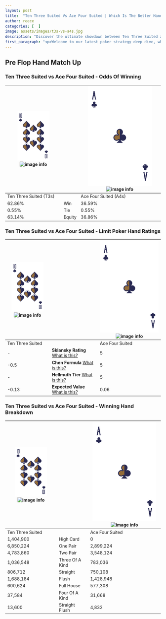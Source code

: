 ```yaml
---
layout: post
title:  "Ten Three Suited Vs Ace Four Suited | Which Is The Better Hand In Poker? A Complete Guide"
author: reece
categories: [  ]
image: assets/images/t3s-vs-a4s.jpg
description: "Discover the ultimate showdown between Ten Three Suited and Ace Four Suited in poker! Uncover the odds, strategies, and scenarios where one hand triumphs over the other. Get ready to up your poker game with this thrilling analysis."
first_paragraph: "<p>Welcome to our latest poker strategy deep dive, where we're pitting two distinct hands against each other in a high-stakes showdown: Ten Three Suited vs Ace Four Suited.</p><p>In the dynamic world of poker, every decision counts, and knowing which hand holds the upper hand is key to your success at the table.</p><p>In this article, we'll dissect these two hands, explore the scenarios where one dominates the other, and equip you with the knowledge to make strategic choices that can tip the odds in your favor.</p><p>Get ready to unravel the intriguing dynamics of these poker hands and elevate your game to new heights.</p>"
---
```




[comment]: # (sp0)

## Pre Flop Hand Match Up

<div class="table hand-ratings" markdown="1"> 



### Ten Three Suited vs Ace Four Suited - Odds Of Winning


    
| ![image info](assets/images/hand1/T.png) ![image info](assets/images/hand1/3s.png) |  | ![image info](assets/images/hand2/A.png) ![image info](assets/images/hand2/4s.png) |
| -------- | -------- | -------- |
| Ten Three Suited (T3s) |  | Ace Four Suited (A4s) |
| 62.86% | Win | 36.59% |
| 0.55% | Tie | 0.55% |
| 63.14% | Equity | 36.86% |




[comment]: # (sp1)



### Ten Three Suited vs Ace Four Suited - Limit Poker Hand Ratings


    
| ![image info](assets/images/hand1/T.png) ![image info](assets/images/hand1/3s.png) |  | ![image info](assets/images/hand2/A.png) ![image info](assets/images/hand2/4s.png) |
| -------- | -------- | -------- |
| Ten Three Suited |  | Ace Four Suited |
| - | **Sklansky Rating** [What is this?](/sklansky-rating-explained) | 5 |
| -0.5 | **Chen Formula** [What is this?](/chen-formula-explained) | 5 |
| - | **Hellmuth Tier** [What is this?](/Hellmuth-tier-explained) | 5 |
| -0.13 | **Expected Value** [What is this?](/expected-value-explained) | 0.06 |




[comment]: # (sp2)



### Ten Three Suited vs Ace Four Suited - Winning Hand Breakdown


    
| ![image info](assets/images/hand1/T.png) ![image info](assets/images/hand1/3s.png) |  | ![image info](assets/images/hand2/A.png) ![image info](assets/images/hand2/4s.png) |
| -------- | -------- | -------- |
| Ten Three Suited |  | Ace Four Suited |
| 1,404,900 | High Card | 0 |
| 6,850,224 | One Pair | 2,899,224 |
| 4,783,860 | Two Pair | 3,548,124 |
| 1,036,548 | Three Of A Kind | 783,036 |
| 806,712 | Straight | 750,108 |
| 1,688,184 | Flush | 1,428,948 |
| 600,624 | Full House | 577,308 |
| 37,584 | Four Of A Kind | 31,668 |
| 13,600 | Straight Flush | 4,832 |




[comment]: # (sp3)



</div>

[comment]: # (sp4)



[comment]: # (sp5)

